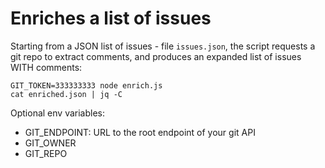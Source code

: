 # Enriches a list of issues

Starting from a JSON list of issues - file `issues.json`,
the script requests a git repo to extract comments,
and produces an expanded list of issues WITH comments:

```shell
GIT_TOKEN=333333333 node enrich.js
cat enriched.json | jq -C
```

Optional env variables:
- GIT_ENDPOINT: URL to the root endpoint of your git API
- GIT_OWNER
- GIT_REPO 
